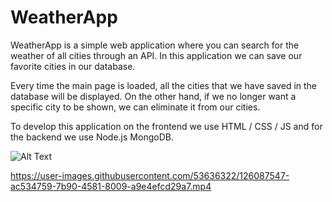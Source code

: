 


# WeatherApp


WeatherApp is a simple web application where you can search for the weather of all cities through an API.
In this application we can save our favorite cities in our database.

Every time the main page is loaded, all the cities that we have saved in the database will be displayed. On the other hand, if we no longer want a specific city to be shown, we can eliminate it from our cities.


To develop this application on the frontend we use HTML / CSS / JS and for the backend we use Node.js MongoDB.


![Alt Text](https://media.giphy.com/media/QRhtqYeEywJI4/giphy.gif)



https://user-images.githubusercontent.com/53636322/126087547-ac534759-7b90-4581-8009-a9e4efcd29a7.mp4
